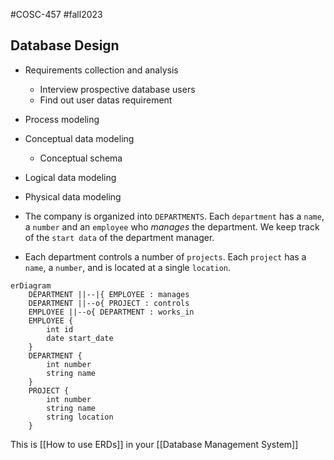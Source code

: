 #COSC-457 #fall2023 

## Database Design
- Requirements collection and analysis
	- Interview prospective database users
	- Find out user datas requirement
- Process modeling
- Conceptual data modeling
	- Conceptual schema
- Logical data modeling
- Physical data modeling


- The company is organized into `DEPARTMENTS`. Each `department` has a `name`, a `number` and an `employee` who *manages* the department. We keep track of the `start data` of the department manager.
- Each department controls a number of `projects`. Each `project` has a `name`, a `number`, and is located at a single `location`.

```mermaid
erDiagram
    DEPARTMENT ||--|{ EMPLOYEE : manages
    DEPARTMENT ||--o{ PROJECT : controls
    EMPLOYEE ||--o{ DEPARTMENT : works_in
    EMPLOYEE {
        int id
        date start_date
    }
    DEPARTMENT {
        int number
        string name
    }
    PROJECT {
        int number
        string name
        string location
    }

```

This is [[How to use ERDs]] in your [[Database Management System]]